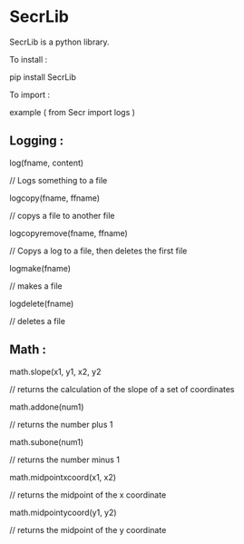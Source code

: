 # SecrLib

SecrLib is a python library.

To install :

pip install SecrLib

To import :

example (
    from Secr import logs
)

## Logging :

log(fname, content)

// Logs something to a file

logcopy(fname, ffname)

// copys a file to another file

logcopyremove(fname, ffname)

// Copys a log to a file, then deletes the first file

logmake(fname)

// makes a file

logdelete(fname)

// deletes a file

## Math :

math.slope(x1, y1, x2, y2

// returns the calculation of the slope of a set of coordinates

math.addone(num1)

// returns the number plus 1

math.subone(num1)

// returns the number minus 1

math.midpointxcoord(x1, x2)

// returns the midpoint of the x coordinate

math.midpointycoord(y1, y2)

// returns the midpoint of the y coordinate
